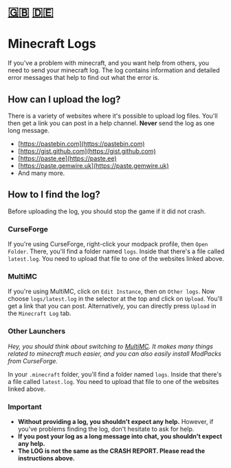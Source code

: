 # [🇬🇧](#en) [🇩🇪](#de)

<a name="en"></a>
# Minecraft Logs

If you've a problem with minecraft, and you want help from others, you need to send your minecraft log.
The log contains information and detailed error messages that help to find out what the error is.

## How can I upload the log?

There is a variety of websites where it's possible to upload log files.
You'll then get a link you can post in a help channel.
**Never** send the log as one long message.

* [https://pastebin.com](https://pastebin.com)
* [https://gist.github.com](https://gist.github.com)
* [https://paste.ee](https://paste.ee)
* [https://paste.gemwire.uk](https://paste.gemwire.uk)
* And many more.

## How to I find the log?

Before uploading the log, you should stop the game if it did not crash.

### CurseForge
If you're using CurseForge, right-click your modpack profile, then `Open Folder`.
There, you'll find a folder named `logs`.
Inside that there's a file called `latest.log`.
You need to upload that file to one of the websites linked above.

### MultiMC

If you're using MultiMC, click on `Edit Instance`, then on `Other logs`.
Now choose `logs/latest.log` in the selector at the top and click on `Upload`.
You'll get a link that you can post.
Alternatively, you can directly press `Upload` in the `Minecraft Log` tab.

### Other Launchers

*Hey, you should think about switching to [MultiMC](https://multimc.org/).
It makes many things related to minecraft much easier, and you can also easily install ModPacks from CurseForge.*

In your `.minecraft` folder, you'll find a folder named `logs`.
Inside that there's a file called `latest.log`.
You need to upload that file to one of the websites linked above.

### Important

  * **Without providing a log, you shouldn't expect any help.**
    However, if you've problems finding the log, don't hesitate to ask for help.
  * **If you post your log as a long message into chat, you shouldn't expect any help.**
  * **The LOG is not the same as the CRASH REPORT. Please read the instructions above.**
